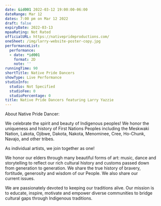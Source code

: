 ```yaml
---
date: &id001 2022-03-12 19:00:00-06:00
dateRange: Mar 12
dates: 7:00 pm on Mar 12 2022
draft: false
expiryDate: 2022-03-13
mpaaRating: Not Rated
officialURL: https://nativeprideproductions.com/
oneSheet: /img/larry-website-poster-copy.jpg
performanceList:
  performance:
  - date: *id001
    format: 2D
    note: ''
runningTime: 90
shortTitle: Native Pride Dancers
showType: Live Performance
studioInfo:
  studio: Not Specified
  studioFee: 0
  studioPercentage: 0
title: Native Pride Dancers featuring Larry Yazzie
---
```


About Native Pride Dancer:

We celebrate the spirit and beauty of Indigenous peoples! We honor the uniqueness and history of First Nations Peoples including the Meskwaki Nation, Lakota, Ojibwe, Dakota, Nakota, Menominee, Cree, Ho-Chunk, Navajo, and other tribes.

As individual artists, we join together as one!

We honor our elders through many beautiful forms of art: music, dance and storytelling to reflect our rich cultural history and customs passed down from generation to generation. We share the true history of bravery, fortitude, generosity and wisdom of our People. We also share our current issues.

We are passionately devoted to keeping our traditions alive. Our mission is to educate, inspire, motivate and empower diverse communities to bridge cultural gaps through Indigenous traditions.